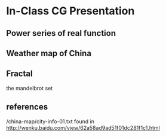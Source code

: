 In-Class CG Presentation
======

Power series of real function
------

Weather map of China
------

Fractal
------
the mandelbrot set

references
------
/china-map/city-info-01.txt found in http://wenku.baidu.com/view/62a58ad9ad51f01dc281f1c1.html
